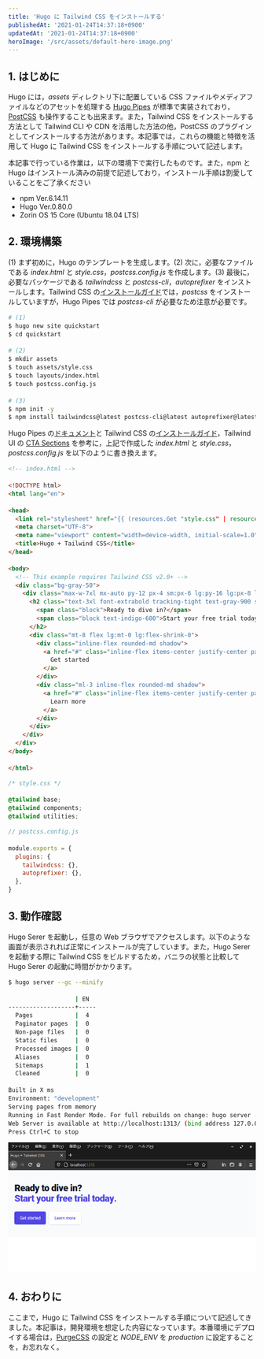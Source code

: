 ```yaml
---
title: 'Hugo に Tailwind CSS をインストールする'
publishedAt: '2021-01-24T14:37:18+0900'
updatedAt: '2021-01-24T14:37:18+0900'
heroImage: '/src/assets/default-hero-image.png'
---
```


## 1. はじめに

Hugo には，_assets_ ディレクトリ下に配置している CSS ファイルやメディアファイルなどのアセットを処理する [Hugo Pipes](https://gohugo.io/hugo-pipes/introduction/) が標準で実装されており，[PostCSS](https://gohugo.io/hugo-pipes/postcss/) も操作することも出来ます。また，Tailwind CSS をインストールする方法として Tailwind CLI や CDN を活用した方法の他，PostCSS のプラグインとしてインストールする方法があります。本記事では，これらの機能と特徴を活用して Hugo に Tailwind CSS をインストールする手順について記述します。

本記事で行っている作業は，以下の環境下で実行したものです。また，npm と Hugo はインストール済みの前提で記述しており，インストール手順は割愛していることをご了承ください

- npm Ver.6.14.11
- Hugo Ver.0.80.0
- Zorin OS 15 Core (Ubuntu 18.04 LTS)

## 2. 環境構築

(1) まず初めに，Hugo のテンプレートを生成します。(2) 次に，必要なファイルである _index.html_ と _style.css_，_postcss.config.js_ を作成します。(3) 最後に，必要なパッケージである _tailwindcss_ と _postcss-cli_，_autoprefixer_ をインストールします。Tailwind CSS の[インストールガイド](https://tailwindcss.com/docs/installation)では，_postcss_ をインストールしていますが，Hugo Pipes では _postcss-cli_ が必要なため注意が必要です。

```bash
# (1)
$ hugo new site quickstart
$ cd quickstart

# (2)
$ mkdir assets
$ touch assets/style.css
$ touch layouts/index.html
$ touch postcss.config.js

# (3)
$ npm init -y
$ npm install tailwindcss@latest postcss-cli@latest autoprefixer@latest
```

Hugo Pipes の[ドキュメント](https://gohugo.io/hugo-pipes/postcss/)と Tailwind CSS の[インストールガイド](https://tailwindcss.com/docs/installation)，Tailwind UI の [CTA Sections](https://tailwindui.com/components/marketing/sections/cta-sections) を参考に，上記で作成した _index.html_ と _style.css_，_postcss.config.js_ を以下のように書き換えます。

```html
<!-- index.html -->

<!DOCTYPE html>
<html lang="en">

<head>
  <link rel="stylesheet" href="{{ (resources.Get "style.css" | resources.PostCSS | minify | fingerprint).Permalink }}">
  <meta charset="UTF-8">
  <meta name="viewport" content="width=device-width, initial-scale=1.0">
  <title>Hugo + Tailwind CSS</title>
</head>

<body>
  <!-- This example requires Tailwind CSS v2.0+ -->
  <div class="bg-gray-50">
    <div class="max-w-7xl mx-auto py-12 px-4 sm:px-6 lg:py-16 lg:px-8 lg:flex lg:items-center lg:justify-between">
      <h2 class="text-3xl font-extrabold tracking-tight text-gray-900 sm:text-4xl">
        <span class="block">Ready to dive in?</span>
        <span class="block text-indigo-600">Start your free trial today.</span>
      </h2>
      <div class="mt-8 flex lg:mt-0 lg:flex-shrink-0">
        <div class="inline-flex rounded-md shadow">
          <a href="#" class="inline-flex items-center justify-center px-5 py-3 border border-transparent text-base font-medium rounded-md text-white bg-indigo-600 hover:bg-indigo-700">
            Get started
          </a>
        </div>
        <div class="ml-3 inline-flex rounded-md shadow">
          <a href="#" class="inline-flex items-center justify-center px-5 py-3 border border-transparent text-base font-medium rounded-md text-indigo-600 bg-white hover:bg-indigo-50">
            Learn more
          </a>
        </div>
      </div>
    </div>
  </div>
</body>

</html>
```

```css
/* style.css */

@tailwind base;
@tailwind components;
@tailwind utilities;
```

```js
// postcss.config.js

module.exports = {
  plugins: {
    tailwindcss: {},
    autoprefixer: {},
  },
}
```

## 3. 動作確認

Hugo Serer を起動し，任意の Web ブラウザでアクセスします。以下のような画面が表示されれば正常にインストールが完了しています。また，Hugo Serer を起動する際に Tailwind CSS をビルドするため，バニラの状態と比較して Hugo Serer の起動に時間がかかります。

```bash
$ hugo server --gc --minify

                   | EN
-------------------+-----
  Pages            |  4
  Paginator pages  |  0
  Non-page files   |  0
  Static files     |  0
  Processed images |  0
  Aliases          |  0
  Sitemaps         |  1
  Cleaned          |  0

Built in X ms
Environment: "development"
Serving pages from memory
Running in Fast Render Mode. For full rebuilds on change: hugo server --disableFastRender
Web Server is available at http://localhost:1313/ (bind address 127.0.0.1)
Press Ctrl+C to stop
```

![実行結果](06c88207710f84db06d989616cab7fbd.png)

## 4. おわりに

ここまで，Hugo に Tailwind CSS をインストールする手順について記述してきました。本記事は，開発環境を想定した内容になっています。本番環境にデプロイする場合は，[PurgeCSS](https://tailwindcss.com/docs/optimizing-for-production) の設定と _NODE_ENV_ を _production_ に設定することを，お忘れなく。
